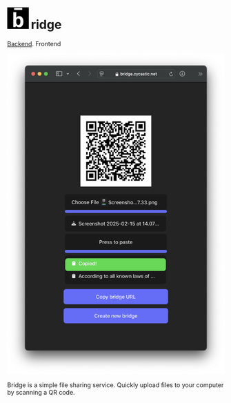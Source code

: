 # <img alt="logo" src="public/favicon.png" style="width: 50px; margin-right:5px" />ridge

[Backend](https://github.com/cycastic-cumberland/bridge-backend.git). Frontend

![room-screenshot](images/room-screenshot.png)

Bridge is a simple file sharing service.
Quickly upload files to your computer by scanning a QR code.
